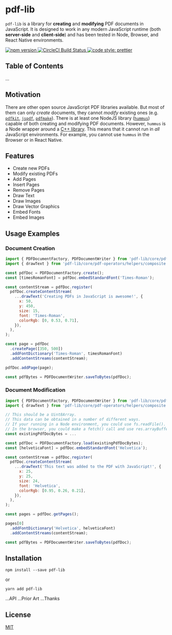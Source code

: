 # pdf-lib

`pdf-lib` is a library for **creating** and **modifying** PDF documents in JavaScript. It is designed to work in any modern JavaScript runtime (both **server-side** and **client-side**) and has been tested in Node, Browser, and React Native environments.

<a href="https://www.npmjs.com/package/pdf-lib">
  <img alt="npm version" src="https://img.shields.io/npm/v/pdf-lib.svg?style=flat-square">
</a>

<a href="https://circleci.com/gh/Hopding/pdf-lib">
  <img alt="CircleCI Build Status" src="https://img.shields.io/circleci/project/github/Hopding/pdf-lib/master.svg?style=flat-square&label=CircleCI">
</a>

<a href="https://prettier.io/">
  <img alt="code style: prettier" src="https://img.shields.io/badge/code_style-prettier-ff69b4.svg?style=flat-square">
</a>  

## Table of Contents
...

## Motivation
There are other open source JavaScript PDF libraries available. But most of them can only _create_ documents, they cannot _modify_ existing ones (e.g. [`pdfkit`](https://github.com/devongovett/pdfkit), [`jspdf`](https://github.com/MrRio/jsPDF), [`pdfmake`](https://github.com/bpampuch/pdfmake)). There is at least one NodeJS library ([`hummus`](https://github.com/galkahana/HummusJS)) capable of both creating and modifying PDF documents. However, `hummus` is a Node wrapper around a [C++ library](https://github.com/galkahana/PDF-Writer). This means that it cannot run in _all_ JavaScript environments. For example, you cannot use `hummus` in the Browser or in React Native.

## Features
* Create new PDFs
* Modify existing PDFs
* Add Pages
* Insert Pages
* Remove Pages
* Draw Text
* Draw Images
* Draw Vector Graphics
* Embed Fonts
* Embed Images

## Usage Examples
### Document Creation
```javascript
import { PDFDocumentFactory, PDFDocumentWriter } from 'pdf-lib/core/pdf-document';
import { drawText } from 'pdf-lib/core/pdf-operators/helpers/composite';

const pdfDoc = PDFDocumentFactory.create();
const [timesRomanFont] = pdfDoc.embedStandardFont('Times-Roman');

const contentStream = pdfDoc.register(
  pdfDoc.createContentStream(
    ...drawText('Creating PDFs in JavaScript is awesome!', {
      x: 50,
      y: 450,
      size: 15,
      font: 'Times-Roman',
      colorRgb: [0, 0.53, 0.71],
    }),
  ),
);

const page = pdfDoc
  .createPage([350, 500])
  .addFontDictionary('Times-Roman', timesRomanFont)
  .addContentStreams(contentStream);

pdfDoc.addPage(page);

const pdfBytes = PDFDocumentWriter.saveToBytes(pdfDoc);
```

### Document Modification
```javascript
import { PDFDocumentFactory, PDFDocumentWriter } from 'pdf-lib/core/pdf-document';
import { drawText } from 'pdf-lib/core/pdf-operators/helpers/composite';

// This should be a Uint8Array.
// This data can be obtained in a number of different ways.
// If your running in a Node environment, you could use fs.readFile().
// In the browser, you could make a fetch() call and use res.arrayBuffer().
const existingPdfDocBytes = ...

const pdfDoc = PDFDocumentFactory.load(existingPdfDocBytes);
const [helveticaFont] = pdfDoc.embedStandardFont('Helvetica');

const contentStream = pdfDoc.register(
  pdfDoc.createContentStream(
    ...drawText('This text was added to the PDF with JavaScript!', {
      x: 25,
      y: 25,
      size: 24,
      font: 'Helvetica',
      colorRgb: [0.95, 0.26, 0.21],
    }),
  ),
);

const pages = pdfDoc.getPages();

pages[0]
  .addFontDictionary('Helvetica', helveticaFont)
  .addContentStreams(contentStream);

const pdfBytes = PDFDocumentWriter.saveToBytes(pdfDoc);
```

## Installation
```
npm install --save pdf-lib
```
or
```
yarn add pdf-lib
```

...API
...Prior Art
...Thanks

## License
[MIT](https://choosealicense.com/licenses/mit/)
